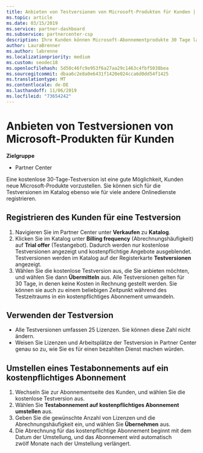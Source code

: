 ```yaml
---
title: Anbieten von Testversionen von Microsoft-Produkten für Kunden | Partner Center
ms.topic: article
ms.date: 03/15/2019
ms.service: partner-dashboard
ms.subservice: partnercenter-csp
description: Ihre Kunden können Microsoft-Abonnementprodukte 30 Tage lang testen. Sie können sich für diese Testversionen im Katalog ebenso wie für viele andere Onlinedienste registrieren.
author: LauraBrenner
ms.author: labrenne
ms.localizationpriority: medium
ms.custom: seodec18
ms.openlocfilehash: 5d50c46fc9e953f6a27aa29c1463c4fbf5038bea
ms.sourcegitcommit: dbaa6c2e8a0e6431f1420e024cca6d0dd54f1425
ms.translationtype: MT
ms.contentlocale: de-DE
ms.lasthandoff: 11/06/2019
ms.locfileid: "73654242"
---
```

# <a name="offer-your-customers-trials-of-microsoft-products"></a>Anbieten von Testversionen von Microsoft-Produkten für Kunden

**Zielgruppe**

-  Partner Center

Eine kostenlose 30-Tage-Testversion ist eine gute Möglichkeit, Kunden neue Microsoft-Produkte vorzustellen. Sie können sich für die Testversionen im Katalog ebenso wie für viele andere Onlinedienste registrieren.  

## <a name="sign-your-customer-up-for-a-trial"></a>Registrieren des Kunden für eine Testversion

1.  Navigieren Sie im Partner Center unter **Verkaufen** zu **Katalog**. 
2.  Klicken Sie im Katalog unter **Billing frequency** (Abrechnungshäufigkeit) auf **Trial offer** (Testangebot). Dadurch werden nur kostenlose Testversionen angezeigt und kostenpflichtige Angebote ausgeblendet. Testversionen werden im Katalog auf der Registerkarte **Testversionen** angezeigt.
3.  Wählen Sie die kostenlose Testversion aus, die Sie anbieten möchten, und wählen Sie dann **Übermitteln** aus. Alle Testversionen gelten für 30 Tage, in denen keine Kosten in Rechnung gestellt werden. Sie können sie auch zu einem beliebigen Zeitpunkt während des Testzeitraums in ein kostenpflichtiges Abonnement umwandeln.

## <a name="using-the-trial"></a>Verwenden der Testversion

- Alle Testversionen umfassen 25 Lizenzen. Sie können diese Zahl nicht ändern.
- Weisen Sie Lizenzen und Arbeitsplätze der Testversion in Partner Center genau so zu, wie Sie es für einen bezahlten Dienst machen würden.

## <a name="converting-a-trial-to-a-paid-subscription"></a>Umstellen eines Testabonnements auf ein kostenpflichtiges Abonnement

1.  Wechseln Sie zur Abonnementseite des Kunden, und wählen Sie die kostenlose Testversion aus.
2.  Wählen Sie **Testabonnement auf kostenpflichtiges Abonnement umstellen** aus.
3.  Geben Sie die gewünschte Anzahl von Lizenzen und die Abrechnungshäufigkeit ein, und wählen Sie **Übernehmen** aus.
4.  Die Abrechnung für das kostenpflichtige Abonnement beginnt mit dem Datum der Umstellung, und das Abonnement wird automatisch zwölf Monate nach der Umstellung verlängert. 

